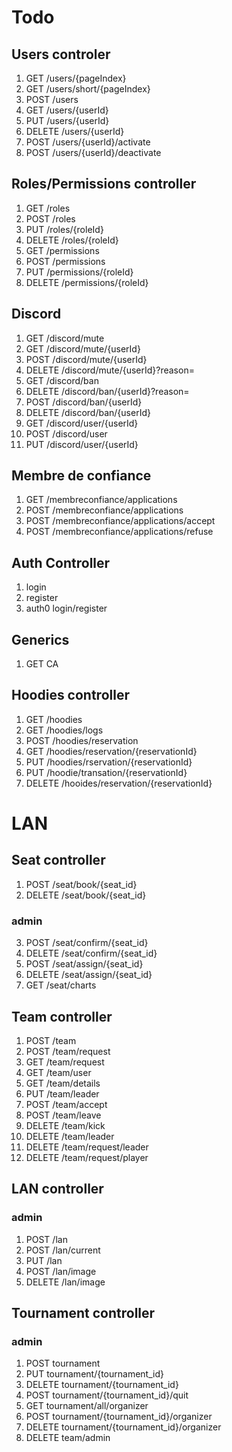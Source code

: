 # Todo

## Users controler

1. GET /users/{pageIndex}
2. GET /users/short/{pageIndex}
3. POST /users
4. GET /users/{userId}
5. PUT /users/{userId}
6. DELETE /users/{userId}
7. POST /users/{userId}/activate
8. POST /users/{userId}/deactivate

## Roles/Permissions controller

1. GET /roles
2. POST /roles
3. PUT /roles/{roleId}
4. DELETE /roles/{roleId}
5. GET /permissions
6. POST /permissions
7. PUT /permissions/{roleId}
8. DELETE /permissions/{roleId}

## Discord

1. GET /discord/mute
2. GET /discord/mute/{userId}
3. POST /discord/mute/{userId}
4. DELETE /discord/mute/{userId}?reason=
5. GET /discord/ban
6. DELETE /discord/ban/{userId}?reason=
7. POST /discord/ban/{userId}
8. DELETE /discord/ban/{userId}
9. GET /discord/user/{userId}
10. POST /discord/user
11. PUT /discord/user/{userId}

## Membre de confiance

1. GET /membreconfiance/applications
1. POST /membreconfiance/applications
1. POST /membreconfiance/applications/accept
1. POST /membreconfiance/applications/refuse

## Auth Controller

1. login
2. register
3. auth0 login/register

## Generics

1. GET CA

## Hoodies controller

1. GET /hoodies
2. GET /hoodies/logs
3. POST /hoodies/reservation
4. GET /hoodies/reservation/{reservationId}
5. PUT /hoodies/rservation/{reservationId}
6. PUT /hoodie/transation/{reservationId}
7. DELETE /hooides/reservation/{reservationId}

# LAN

## Seat controller

1. POST /seat/book/{seat_id}
2. DELETE /seat/book/{seat_id}

### admin

3. POST /seat/confirm/{seat_id}
4. DELETE /seat/confirm/{seat_id}
5. POST /seat/assign/{seat_id}
6. DELETE /seat/assign/{seat_id}
7. GET /seat/charts

## Team controller

1. POST /team
2. POST /team/request
3. GET /team/request
4. GET /team/user
5. GET /team/details
6. PUT /team/leader
7. POST /team/accept
8. POST /team/leave
9. DELETE /team/kick
10. DELETE /team/leader
11. DELETE /team/request/leader
12. DELETE /team/request/player

## LAN controller

### admin

1. POST /lan
2. POST /lan/current
3. PUT /lan
4. POST /lan/image
5. DELETE /lan/image

## Tournament controller

### admin

1. POST tournament
2. PUT tournament/{tournament_id}
3. DELETE tournament/{tournament_id}
4. POST tournament/{tournament_id}/quit
5. GET tournament/all/organizer
6. POST tournament/{tournament_id}/organizer
7. DELETE tournament/{tournament_id}/organizer
8. DELETE team/admin
